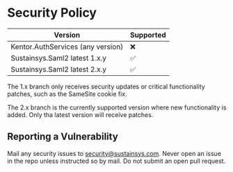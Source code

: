 # Security Policy

| Version | Supported          |
| ------- | ------------------ |
| Kentor.AuthServices (any version) | :x: |
| Sustainsys.Saml2 latest 1.x.y   | :white_check_mark: |
| Sustainsys.Saml2 latest 2.x.y   | :white_check_mark: |

The 1.x branch only receives security updates or critical functionality patches, such as the SameSite cookie fix.

The 2.x branch is the currently supported version where new functionality is added. Only tha latest version will receive patches.

## Reporting a Vulnerability

Mail any security issues to security@sustainsys.com. Never open an issue in the repo unless instructed so by mail. Do not submit an open pull request.
